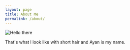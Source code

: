 ```yaml
---
layout: page
title: About Me
permalink: /about/
---
```

![]({{site.baseurl}}/images/me.jpg "Hello there")

That's what I look like with short hair and Ayan is my name.
